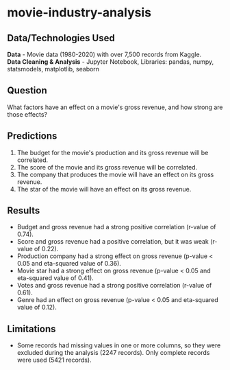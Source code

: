 # movie-industry-analysis

## Data/Technologies Used
**Data** - Movie data (1980-2020) with over 7,500 records from Kaggle.<br>
**Data Cleaning & Analysis** - Jupyter Notebook, Libraries: pandas, numpy, statsmodels, matplotlib, seaborn<be>

## Question
What factors have an effect on a movie's gross revenue, and how strong are those effects?

## Predictions
1) The budget for the movie's production and its gross revenue will be correlated.
2) The score of the movie and its gross revenue will be correlated.
3) The company that produces the movie will have an effect on its gross revenue.
4) The star of the movie will have an effect on its gross revenue.

## Results
* Budget and gross revenue had a strong positive correlation (r-value of 0.74).
* Score and gross revenue had a positive correlation, but it was weak (r-value of 0.22).
* Production company had a strong effect on gross revenue (p-value < 0.05 and eta-squared value of 0.36).
* Movie star had a strong effect on gross revenue (p-value < 0.05 and eta-squared value of 0.41).
* Votes and gross revenue had a strong positive correlation (r-value of 0.61).
* Genre had an effect on gross revenue (p-value < 0.05 and eta-squared value of 0.12).

## Limitations
* Some records had missing values in one or more columns, so they were excluded during the analysis (2247 records). Only complete records were used (5421 records).
